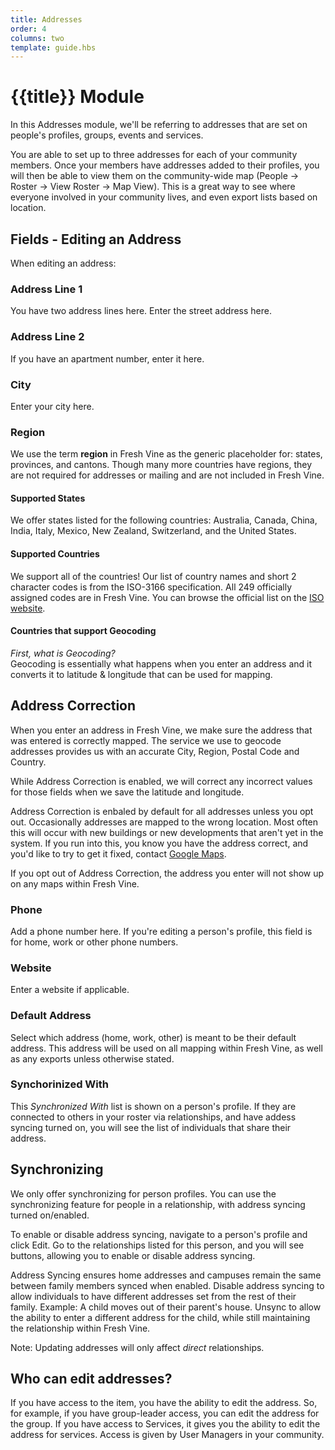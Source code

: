 ```yaml
---
title: Addresses
order: 4
columns: two
template: guide.hbs
---
```


# {{title}} Module
  
In this Addresses module, we'll be referring to addresses that are set on people's profiles, groups, events and services.  

You are able to set up to three addresses for each of your community members. Once your members have addresses added to their profiles, you will then be able to view them on the community-wide map (People -> Roster -> View Roster -> Map View). This is a great way to see where everyone involved in your community lives, and even export lists based on location. 

## Fields - Editing an Address 
When editing an address:  

### Address Line 1
You have two address lines here. Enter the street address here.

### Address Line 2
If you have an apartment number, enter it here.   

### City  
Enter your city here.

### Region  
We use the term **region** in Fresh Vine as the generic placeholder for: states, provinces, and cantons. Though many more countries have regions, they are not required for addresses or mailing and are not included in Fresh Vine.  

#### Supported States  
We offer states listed for the following countries: Australia, Canada, China, India, Italy, Mexico, New Zealand, Switzerland, and the United States.  

#### Supported Countries  
We support all of the countries! Our list of country names and short 2 character codes is from the ISO-3166 specification. All 249 officially assigned codes are in Fresh Vine. You can browse the official list on the [ISO website](https://www.iso.org/obp/ui/#search/code/).  
 
#### Countries that support Geocoding
*First, what is Geocoding?*  
Geocoding is essentially what happens when you enter an address and it converts it to latitude & longitude that can be used for mapping.  

## Address Correction  
When you enter an address in Fresh Vine, we make sure the address that was entered is correctly mapped. The service we use to geocode addresses provides us with an accurate City, Region, Postal Code and Country.  

While Address Correction is enabled, we will correct any incorrect values for those fields when we save the latitude and longitude.  
 
Address Correction is enbaled by default for all addresses unless you opt out.  Occasionally addresses are mapped to the wrong location. Most often this will occur with new buildings or new developments that aren't yet in the system. If you run into this, you know you have the address correct, and you'd like to try to get it fixed, contact [Google Maps](https://support.google.com/maps/answer/3094088?hl=en).

If you opt out of Address Correction, the address you enter will not show up on any maps within Fresh Vine.  

### Phone  
Add a phone number here. If you're editing a person's profile, this field is for home, work or other phone numbers.  

### Website  
Enter a website if applicable.   

### Default Address  
Select which address (home, work, other) is meant to be their default address. This address will be used on all mapping within Fresh Vine, as well as any exports unless otherwise stated.

### Synchorinized With
This *Synchronized With* list is shown on a person's profile. If they are connected to others in your roster via relationships, and have addess syncing turned on, you will see the list of individuals that share their address. 


## Synchronizing 
We only offer synchronizing for person profiles. You can use the synchronizing feature for people in a relationship, with address syncing turned on/enabled.  

To enable or disable address syncing, navigate to a person's profile and click Edit. Go to the relationships listed for this person, and you will see buttons, allowing you to enable or disable address syncing. 

Address Syncing ensures home addresses and campuses remain the same between family members synced when enabled. Disable address syncing to allow individuals to have different addresses set from the rest of their family. Example: A child moves out of their parent's house. Unsync to allow the ability to enter a different address for the child, while still maintaining the relationship within Fresh Vine.  

Note: Updating addresses will only affect *direct* relationships.   

## Who can edit addresses?  
If you have access to the item, you have the ability to edit the address. So, for example, if you have group-leader access, you can edit the address for the group. If you have access to Services, it gives you the ability to edit the address for services. Access is given by User Managers in your community. 

